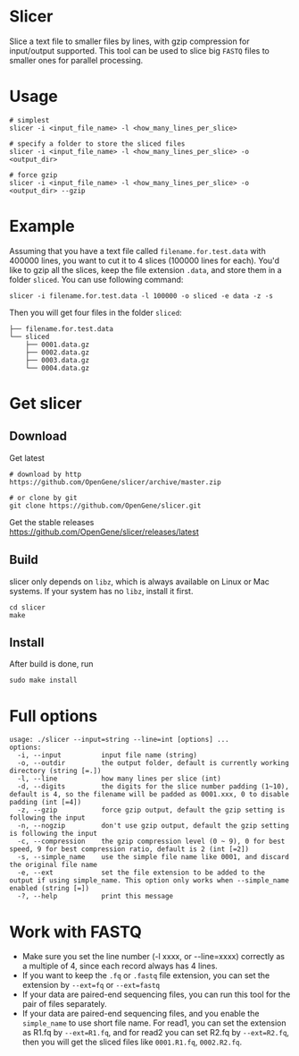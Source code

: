 # Slicer
Slice a text file to smaller files by lines, with gzip compression for input/output supported. This tool can be used to slice big `FASTQ` files to smaller ones for parallel processing.

# Usage
```shell
# simplest
slicer -i <input_file_name> -l <how_many_lines_per_slice>

# specify a folder to store the sliced files
slicer -i <input_file_name> -l <how_many_lines_per_slice> -o <output_dir>

# force gzip
slicer -i <input_file_name> -l <how_many_lines_per_slice> -o <output_dir> --gzip
```

# Example
Assuming that you have a text file called `filename.for.test.data` with 400000 lines, you want to cut it to 4 slices (100000 lines for each). You'd like to gzip all the slices, keep the file extension `.data`, and store them in a folder `sliced`. You can use following command:
```shell
slicer -i filename.for.test.data -l 100000 -o sliced -e data -z -s
```
Then you will get four files in the folder `sliced`:
```
├── filename.for.test.data
└── sliced
    ├── 0001.data.gz
    ├── 0002.data.gz
    ├── 0003.data.gz
    └── 0004.data.gz
```

# Get slicer
## Download
Get latest
```shell
# download by http
https://github.com/OpenGene/slicer/archive/master.zip

# or clone by git
git clone https://github.com/OpenGene/slicer.git
```
Get the stable releases  
https://github.com/OpenGene/slicer/releases/latest

## Build
slicer only depends on `libz`, which is always available on Linux or Mac systems. If your system has no `libz`, install it first.
```shell
cd slicer
make
```

## Install
After build is done, run
```
sudo make install
```

# Full options
```
usage: ./slicer --input=string --line=int [options] ... 
options:
  -i, --input          input file name (string)
  -o, --outdir         the output folder, default is currently working directory (string [=.])
  -l, --line           how many lines per slice (int)
  -d, --digits         the digits for the slice number padding (1~10), default is 4, so the filename will be padded as 0001.xxx, 0 to disable padding (int [=4])
  -z, --gzip           force gzip output, default the gzip setting is following the input
  -n, --nogzip         don't use gzip output, default the gzip setting is following the input
  -c, --compression    the gzip compression level (0 ~ 9), 0 for best speed, 9 for best compression ratio, default is 2 (int [=2])
  -s, --simple_name    use the simple file name like 0001, and discard the original file name
  -e, --ext            set the file extension to be added to the output if using simple_name. This option only works when --simple_name enabled (string [=])
  -?, --help           print this message
```

# Work with FASTQ
* Make sure you set the line number (-l xxxx, or --line=xxxx) correctly as a multiple of 4, since each record always has 4 lines.
* If you want to keep the `.fq` or `.fastq` file extension, you can set the extension by `--ext=fq` or `--ext=fastq`
* If your data are paired-end sequencing files, you can run this tool for the pair of files separately.
* If your data are paired-end sequencing files, and you enable the `simple_name` to use short file name. For read1, you can set the extension as R1.fq by `--ext=R1.fq`, and for read2 you can set R2.fq by `--ext=R2.fq`, then you will get the sliced files like `0001.R1.fq`, `0002.R2.fq`.
